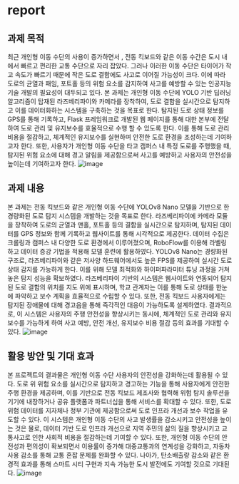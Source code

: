 # report

## 과제 목적
최근 개인형 이동 수단의 사용이 증가하면서 , 전동 킥보드와 같은 이동 수간은 도시 내에서 빠르고 편리한 교통 수단으로 자리 잡았다. 그러나 이러한 이동 수단은 타이어가 작고 속도가 빠르기 때문에 작은 도로 결함에도 사고로 이어질 가능성이 크다. 이에 따라 도로의 균열과 패임, 포트홀 등의 위험 요소를 감지하여 사고를 예방할 수 있는 인공지능 기술 개발의 필요성이 대두되고 있다. 본 과제는 개인형 이동 수단에 YOLO 기반 딥러닝 알고리즘이 탑재된 라즈베리파이와 카메라를 장착하여, 도로 결함을 실시간으로 탐지하고 이를 데이터화하는 시스템을 구축하는 것을 목표로 한다. 탐지된 도로 상태 정보를 GPS를 통해 기록하고, Flask 프레임워크로 개발된 웹 페이지를 통해 대한 본부에 전달하여 도로 관리 및 유지보수를 효율적으로 수행 할 수 있도록 한다. 이를 통해 도로 관리 비용을 절감하고, 체계적인 유지보수를 실현하며 안전한 도로 환경을 조성하는데 기여하고자 한다. 또한, 사용자가 개인형 이동 수단을 타고 캠퍼스 내 특정 도로를 주행했을 때, 탐지된 위험 요소에 대해 경고 알림을 제공함으로써 사고를 예방하고 사용자의 안전성을 높이는데 기여하고자 한다.
![image](https://github.com/user-attachments/assets/85819654-41d0-475c-b42f-190ede6b4ed5)

## 과제 내용
본 과제는 전동 킥보드와 같은 개인형 이동 수단에 YOLOv8 Nano 모델을 기반으로 한 경량화된 도로 탐지 시스템을 개발하는 것을 목표로 한다. 라즈베리파이에 카메라 모듈을 장착하여 도로의 균열과 맨홀, 포트홀 등의 결함을 실시간으로 탐지하며, 탐지된 데이터를 GPS 정보와 함께 기록하고 웹사이트를 통해 시각적으로 제공한다. 데이터 수집은 크롤링과 캠퍼스 내 다양한 도로 환경에서 이루어졌으며, RoboFlow를 이용해 라벨링하고 데이터 증강 기법을 적용해 모델 훈련에 활용하였다. YOLOv8 Nano는 경량화된 구조로, 라즈베리파이와 같은 저사양 하드웨어에서도 높은 FPS를 제공하여 실시간 도로 상태 감지를 가능하게 한다. 이를 위해 모델 최적화와 하이퍼파라미터 튜닝 과정을 거쳐 놓은 탐지 성능을 확보하였다. 라즈베리파이 기반의 시스템은 웹사이트와 연동되어 탐지된 도로 결함의 위치를 지도 위에 표시하며, 학교 관계자는 이를 통해 도로 상태를 한눈에 파악하고 보수 계획을 효율적으로 수립할 수 있다. 또한, 전동 킥보드 사용자에게는 탐지된 장애물에 대해 경고음을 통해 즉각적인 대응이 가능하도록 설계하였다. 결과적으로, 이 시스템은 사용자의 주행 안전성을 향상시키는 동시에, 체계적인 도로 관리와 유지보수를 가능하게 하여 사고 예방, 안전 개선, 유지보수 비용 절감 등의 효과를 기대할 수 있다.
![image](https://github.com/user-attachments/assets/e2803142-2186-41c6-8358-232615001d4c)

## 활용 방안 및 기대 효과
본 프로젝트의 결과물은 개인형 이동 수단 사용자의 안전성을 강화하는데 활용될 수 있다. 도로 위 위험 요소를 실시간으로 탐지하고 경고하는 기능을 통해 사용자에게 안전한 주행 환경을 제공하며, 이를 기반으로 전동 킥보드 제조사와 협력해 위험 탐지 솔루션을 기기에 내장하거나 공유 플랫폼과 파트너십을 통해 서비스를 확대할 수 있다. 또한, 도로 위험 데이터를 지자체나 정부 기관에 제공함으로써 도로 인프라 개선과 보수 작업을 유도할 수 있다. 이 시스템은 개인형 이동 수단의 사고 발생률을 감소시키고 안전성을 높이는 것은 물로, 데이터 기반 도로 인프라 개선으로 지역 주민의 삶의 질을 향상시키고 교통사고로 인한 사회적 비용을 절감하는데 기여할 수 있다. 또한, 개인형 이동 수단의 안전성과 편의성이 확보되면서 이용률이 증가해 대중교통과의 연계성을 강화하고, 자동차 사용 감소를 통해 교통 혼잡 문제를 완화할 수 있다. 나아가, 탄소배출량 감소와 같은 환경적 효과를 통해 스마트 시티 구현과 지속 가능한 도시 발전에도 기여할 것으로 기대된다.
![image](https://github.com/user-attachments/assets/ffe10fff-cee2-4503-ba11-4874c66b46d6)


